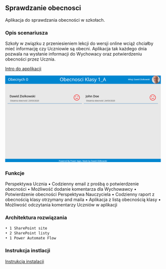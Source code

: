 ## Sprawdzanie obecnosci
Aplikacja do sprawdzania obecności w szkołach. 

### Opis scenariusza

Szkoły w związku z przeniesieniem lekcji do wersji online wciąż chciałby mieć informację czy Uczniowie są obecni. Aplikacja tak każdego dnia pozwala na wysłanie informacji do Wychowacy oraz potwierdzeniu obecności przez Ucznia.

[Intro do applikacji](https://youtu.be/xsnJdSmDLgg)

<img src="Images/ObecnosciS1.png">

### Funkcje

Perspektywa Ucznia
	• Codzienny email z prośbą o potwierdzenie obecności
	• Możliwość dodanie komentarza dla Wychowawcy
	• Potwierdzenie obecności 
Perspektywa Nauczyciela
	• Codzienny raport z obecnością klasy otrzymany and maila
	• Aplikacja z listą obecnością klasy
	• Możliwość odczytania komentarzy Uczniów w aplikacji
### Architektura rozwiązania
	• 1 SharePoint site 
	• 2 SharePoint listy
	• 1 Power Automate Flow
  
### Instrukcja instlacji
[Instrukcja instalacji](https://youtu.be/F6tS4PzYGmM)
